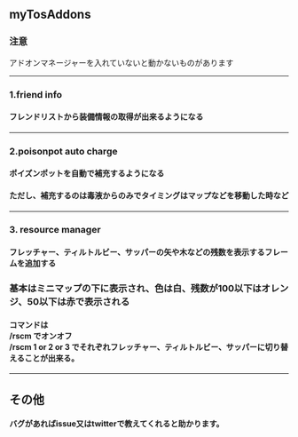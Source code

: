 ## myTosAddons

### 注意
アドオンマネージャーを入れていないと動かないものがあります
___

### 1.friend info
#### フレンドリストから装備情報の取得が出来るようになる

___
### 2.poisonpot auto charge
#### ポイズンポットを自動で補充するようになる
#### ただし、補充するのは毒液からのみでタイミングはマップなどを移動した時など
___
### 3. resource manager
#### フレッチャー、ティルトルビー、サッパーの矢や木などの残数を表示するフレームを追加する
### 基本はミニマップの下に表示され、色は白、残数が100以下はオレンジ、50以下は赤で表示される
#### コマンドは <br>/rscm でオンオフ<br>/rscm 1 or 2 or 3 でそれぞれフレッチャー、ティルトルビー、サッパーに切り替えることが出来る。

___
## その他
#### バグがあればissue又はtwitterで教えてくれると助かります。